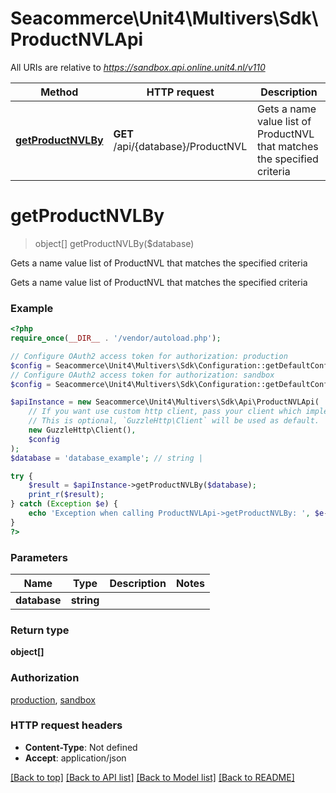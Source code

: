 # Seacommerce\Unit4\Multivers\Sdk\ProductNVLApi

All URIs are relative to *https://sandbox.api.online.unit4.nl/v110*

Method | HTTP request | Description
------------- | ------------- | -------------
[**getProductNVLBy**](ProductNVLApi.md#getProductNVLBy) | **GET** /api/{database}/ProductNVL | Gets a name value list of ProductNVL that matches the specified criteria


# **getProductNVLBy**
> object[] getProductNVLBy($database)

Gets a name value list of ProductNVL that matches the specified criteria

Gets a name value list of ProductNVL that matches the specified criteria

### Example
```php
<?php
require_once(__DIR__ . '/vendor/autoload.php');

// Configure OAuth2 access token for authorization: production
$config = Seacommerce\Unit4\Multivers\Sdk\Configuration::getDefaultConfiguration()->setAccessToken('YOUR_ACCESS_TOKEN');
// Configure OAuth2 access token for authorization: sandbox
$config = Seacommerce\Unit4\Multivers\Sdk\Configuration::getDefaultConfiguration()->setAccessToken('YOUR_ACCESS_TOKEN');

$apiInstance = new Seacommerce\Unit4\Multivers\Sdk\Api\ProductNVLApi(
    // If you want use custom http client, pass your client which implements `GuzzleHttp\ClientInterface`.
    // This is optional, `GuzzleHttp\Client` will be used as default.
    new GuzzleHttp\Client(),
    $config
);
$database = 'database_example'; // string | 

try {
    $result = $apiInstance->getProductNVLBy($database);
    print_r($result);
} catch (Exception $e) {
    echo 'Exception when calling ProductNVLApi->getProductNVLBy: ', $e->getMessage(), PHP_EOL;
}
?>
```

### Parameters

Name | Type | Description  | Notes
------------- | ------------- | ------------- | -------------
 **database** | **string**|  |

### Return type

**object[]**

### Authorization

[production](../../README.md#production), [sandbox](../../README.md#sandbox)

### HTTP request headers

 - **Content-Type**: Not defined
 - **Accept**: application/json

[[Back to top]](#) [[Back to API list]](../../README.md#documentation-for-api-endpoints) [[Back to Model list]](../../README.md#documentation-for-models) [[Back to README]](../../README.md)

